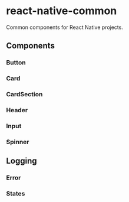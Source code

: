 # react-native-common
Common components for React Native projects.

## Components
### Button
### Card
### CardSection
### Header
### Input
### Spinner

## Logging
### Error
### States